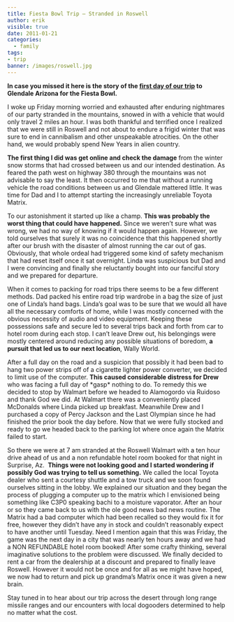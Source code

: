 ```yaml
---
title: Fiesta Bowl Trip – Stranded in Roswell
author: erik
visible: true
date: 2011-01-21
categories:
  - family
tags: 
- trip
banner: /images/roswell.jpg
---
```

  
**In case you missed it here is the story of the [first day of our trip](/2011/01/fiesta-bowl-road-trip-day-one/) to Glendale Arizona for the Fiesta Bowl.**

I woke up Friday morning worried and exhausted after enduring nightmares of our party stranded in the mountains, snowed in with a vehicle that would only travel 2 miles an hour. I was both thankful and terrified once I realized that we were still in Roswell and not about to endure a frigid winter that was sure to end in cannibalism and other unspeakable atrocities. On the other hand, we would probably spend New Years in alien country.

**The first thing I did was get online and check the damage** from the winter snow storms that had crossed between us and our intended destination. As feared the path west on highway 380 through the mountains was not advisable to say the least. It then occurred to me that without a running vehicle the road conditions between us and Glendale mattered little. It was time for Dad and I to attempt starting the increasingly unreliable Toyota Matrix.

To our astonishment it started up like a champ. **This was probably the worst thing that could have happened.** Since we weren&#8217;t sure what was wrong, we had no way of knowing if it would happen again. However, we told ourselves that surely it was no coincidence that this happened shortly after our brush with the disaster of almost running the car out of gas. Obviously, that whole ordeal had triggered some kind of safety mechanism that had reset itself once it sat overnight. Linda was suspicious but Dad and I were convincing and finally she reluctantly bought into our fanciful story and we prepared for departure.

When it comes to packing for road trips there seems to be a few different methods. Dad packed his entire road trip wardrobe in a bag the size of just one of Linda&#8217;s hand bags. Linda&#8217;s goal was to be sure that we would all have all the necessary comforts of home, while I was mostly concerned with the obvious necessity of audio and video equipment. Keeping these possessions safe and secure led to several trips back and forth from car to hotel room during each stop. I can&#8217;t leave Drew out, his belongings were mostly centered around reducing any possible situations of boredom, **a pursuit that led us to our next location**, Wally World.

After a full day on the road and a suspicion that possibly it had been bad to hang two power strips off of a cigarette lighter power converter, we decided to limit use of the computer. **This caused considerable distress for Drew** who was facing a full day of \*gasp\* nothing to do. To remedy this we decided to stop by Walmart before we headed to Alamogordo via Ruidoso and thank God we did. At Walmart there was a conveniently placed McDonalds where Linda picked up breakfast. Meanwhile Drew and I purchased a copy of Percy Jackson and the Last Olympian since he had finished the prior book the day before. Now that we were fully stocked and ready to go we headed back to the parking lot where once again the Matrix failed to start.

So there we were at 7 am stranded at the Roswell Walmart with a ten hour drive ahead of us and a non refundable hotel room booked for that night in Surprise, Az.  **Things were not looking good and I started wondering if possibly God was trying to tell us something.** We called the local Toyota dealer who sent a courtesy shuttle and a tow truck and we soon found ourselves sitting in the lobby. We explained our situation and they began the process of plugging a computer up to the matrix which I envisioned being something like C3P0 speaking bachi to a moisture vaporator. After an hour or so they came back to us with the ole good news bad news routine. The Matrix had a bad computer which had been recalled so they would fix it for free, however they didn&#8217;t have any in stock and couldn&#8217;t reasonably expect to have another until Tuesday. Need I mention again that this was Friday, the game was the next day in a city that was nearly ten hours away and we had a NON REFUNDABLE hotel room booked! After some crafty thinking, several imaginative solutions to the problem were discussed. We finally decided to rent a car from the dealership at a discount and prepared to finally leave Roswell. However it would not be once and for all as we might have hoped, we now had to return and pick up grandma&#8217;s Matrix once it was given a new brain.

Stay tuned in to hear about our trip across the desert through long range missile ranges and our encounters with local dogooders determined to help no matter what the cost.

